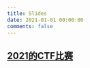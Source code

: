 ```yaml
---
title: Slides
date: 2021-01-01 00:00:00
comments: false
---
```


## [2021的CTF比赛](/slides/2021ctf.html)